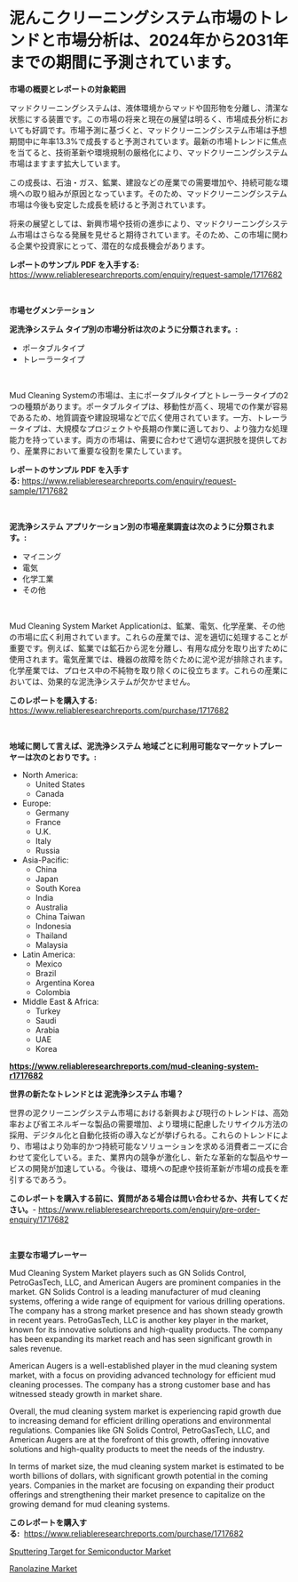 <p><h1>泥んこクリーニングシステム市場のトレンドと市場分析は、2024年から2031年までの期間に予測されています。</h1></p><p><strong>市場の概要とレポートの対象範囲</strong></p>
<p><p>マッドクリーニングシステムは、液体環境からマッドや固形物を分離し、清潔な状態にする装置です。この市場の将来と現在の展望は明るく、市場成長分析においても好調です。市場予測に基づくと、マッドクリーニングシステム市場は予想期間中に年率13.3%で成長すると予測されています。最新の市場トレンドに焦点を当てると、技術革新や環境規制の厳格化により、マッドクリーニングシステム市場はますます拡大しています。</p><p>この成長は、石油・ガス、鉱業、建設などの産業での需要増加や、持続可能な環境への取り組みが原因となっています。そのため、マッドクリーニングシステム市場は今後も安定した成長を続けると予測されています。</p><p>将来の展望としては、新興市場や技術の進歩により、マッドクリーニングシステム市場はさらなる発展を見せると期待されています。そのため、この市場に関わる企業や投資家にとって、潜在的な成長機会があります。</p></p>
<p><strong>レポートのサンプル PDF を入手する:</strong> <a href="https://www.reliableresearchreports.com/enquiry/request-sample/1717682">https://www.reliableresearchreports.com/enquiry/request-sample/1717682</a></p>
<p>&nbsp;</p>
<p><strong>市場セグメンテーション</strong></p>
<p><strong>泥洗浄システム タイプ別の市場分析は次のように分類されます。:</strong></p>
<p><ul><li>ポータブルタイプ</li><li>トレーラータイプ</li></ul></p>
<p>&nbsp;</p>
<p><p> Mud Cleaning Systemの市場は、主にポータブルタイプとトレーラータイプの2つの種類があります。ポータブルタイプは、移動性が高く、現場での作業が容易であるため、地質調査や建設現場などで広く使用されています。一方、トレーラータイプは、大規模なプロジェクトや長期の作業に適しており、より強力な処理能力を持っています。両方の市場は、需要に合わせて適切な選択肢を提供しており、産業界において重要な役割を果たしています。</p></p>
<p><strong>レポートのサンプル PDF を入手する:</strong>&nbsp;<a href="https://www.reliableresearchreports.com/enquiry/request-sample/1717682">https://www.reliableresearchreports.com/enquiry/request-sample/1717682</a></p>
<p>&nbsp;</p>
<p><strong> 泥洗浄システム アプリケーション別の市場産業調査は次のように分類されます。:</strong></p>
<p><ul><li>マイニング</li><li>電気</li><li>化学工業</li><li>その他</li></ul></p>
<p>&nbsp;</p>
<p><p>Mud Cleaning System Market Applicationは、鉱業、電気、化学産業、その他の市場に広く利用されています。これらの産業では、泥を適切に処理することが重要です。例えば、鉱業では鉱石から泥を分離し、有用な成分を取り出すために使用されます。電気産業では、機器の故障を防ぐために泥や泥が排除されます。化学産業では、プロセス中の不純物を取り除くのに役立ちます。これらの産業においては、効果的な泥洗浄システムが欠かせません。</p></p>
<p><strong>このレポートを購入する:</strong>&nbsp; <a href="https://www.reliableresearchreports.com/purchase/1717682">https://www.reliableresearchreports.com/purchase/1717682</a></p>
<p>&nbsp;</p>
<p><strong>地域に関して言えば、泥洗浄システム 地域ごとに利用可能なマーケットプレーヤーは次のとおりです。:</strong></p>
<p><ul>
    <li>
        North America:
        <ul>
            <li>United States</li>
            <li>Canada</li>
        </ul>
    </li>
    <li>
        Europe:
        <ul>
            <li>Germany</li>
            <li>France</li>
            <li>U.K.</li>
            <li>Italy</li>
            <li>Russia</li>
        </ul>
    </li>
    <li>
        Asia-Pacific:
        <ul>
            <li>China</li>
            <li>Japan</li>
            <li>South Korea</li>
            <li>India</li>
            <li>Australia</li>
            <li>China Taiwan</li>
            <li>Indonesia</li>
            <li>Thailand</li>
            <li>Malaysia</li>
        </ul>
    </li>
    <li>
        Latin America:
        <ul>
            <li>Mexico</li>
            <li>Brazil</li>
            <li>Argentina Korea</li>
            <li>Colombia</li>
        </ul>
    </li>
    <li>
        Middle East & Africa:
        <ul>
            <li>Turkey</li>
            <li>Saudi</li>
            <li>Arabia</li>
            <li>UAE</li>
            <li>Korea</li>
        </ul>
    </li>
    </ul></p>
<p><strong><a href="https://www.reliableresearchreports.com/mud-cleaning-system-r1717682">https://www.reliableresearchreports.com/mud-cleaning-system-r1717682</a></strong>&nbsp;</p>
<p><strong>世界の新たなトレンドとは 泥洗浄システム 市場？</strong></p>
<p><p>世界の泥クリーニングシステム市場における新興および現行のトレンドは、高効率および省エネルギーな製品の需要増加、より環境に配慮したリサイクル方法の採用、デジタル化と自動化技術の導入などが挙げられる。これらのトレンドにより、市場はより効率的かつ持続可能なソリューションを求める消費者ニーズに合わせて変化している。また、業界内の競争が激化し、新たな革新的な製品やサービスの開発が加速している。今後は、環境への配慮や技術革新が市場の成長を牽引するであろう。</p></p>
<p><strong>このレポートを購入する前に、質問がある場合は問い合わせるか、共有してください。</strong>- <a href="https://www.reliableresearchreports.com/enquiry/pre-order-enquiry/1717682">https://www.reliableresearchreports.com/enquiry/pre-order-enquiry/1717682</a></p>
<p>&nbsp;</p>
<p><strong>主要な市場プレーヤー</strong></p>
<p><p>Mud Cleaning System Market players such as GN Solids Control, PetroGasTech, LLC, and American Augers are prominent companies in the market. GN Solids Control is a leading manufacturer of mud cleaning systems, offering a wide range of equipment for various drilling operations. The company has a strong market presence and has shown steady growth in recent years. PetroGasTech, LLC is another key player in the market, known for its innovative solutions and high-quality products. The company has been expanding its market reach and has seen significant growth in sales revenue.</p><p>American Augers is a well-established player in the mud cleaning system market, with a focus on providing advanced technology for efficient mud cleaning processes. The company has a strong customer base and has witnessed steady growth in market share.</p><p>Overall, the mud cleaning system market is experiencing rapid growth due to increasing demand for efficient drilling operations and environmental regulations. Companies like GN Solids Control, PetroGasTech, LLC, and American Augers are at the forefront of this growth, offering innovative solutions and high-quality products to meet the needs of the industry.</p><p>In terms of market size, the mud cleaning system market is estimated to be worth billions of dollars, with significant growth potential in the coming years. Companies in the market are focusing on expanding their product offerings and strengthening their market presence to capitalize on the growing demand for mud cleaning systems.</p></p>
<p><strong>このレポートを購入する:</strong>&nbsp;&nbsp;<a href="https://www.reliableresearchreports.com/purchase/1717682">https://www.reliableresearchreports.com/purchase/1717682</a></p>
<p><p><a href="https://crocus-run-b5a.notion.site/Sputtering-Target-for-Semiconductor-Market-Size-CAGR-Trends-2024-2030-217c0bf15e55435c874022b4a66d2417">Sputtering Target for Semiconductor Market</a></p><p><a href="https://github.com/santosh758595/Market-Research-Report-List-4/blob/main/ranolazine-market.md">Ranolazine Market</a></p></p>